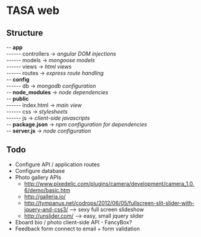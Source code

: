 TASA web  
=======
Structure  
---------
-- **app**  
------ controllers  -> *angular DOM injections*  
------ models       -> *mongoose models*  
------ views        -> *html views*  
------ routes       -> *express route handling*  
-- **config**  
------ db           -> *mongodb configuration*  
-- **node_modules** -> *node dependencies*  
-- **public**  
------ index.html   -> *main view*  
------ css          -> *stylesheets*  
------ js           -> *client-side javascripts*  
-- **package.json** -> *npm configuration for dependencies*  
-- **server.js**    -> *node configuration*  

Todo
-----

* Configure API / application routes
* Configure database
* Photo gallery APIs
  - http://www.pixedelic.com/plugins/camera/development/camera_1.0.6/demo/basic.htm
  - http://galleria.io/
  - http://tympanus.net/codrops/2012/06/05/fullscreen-slit-slider-with-jquery-and-css3/ --> sexy full screen slideshow
  - http://unslider.com/ --> easy, small jquery slider
* Eboard bio / photo client-side API - FancyBox?
* Feedback form connect to email + form validation
